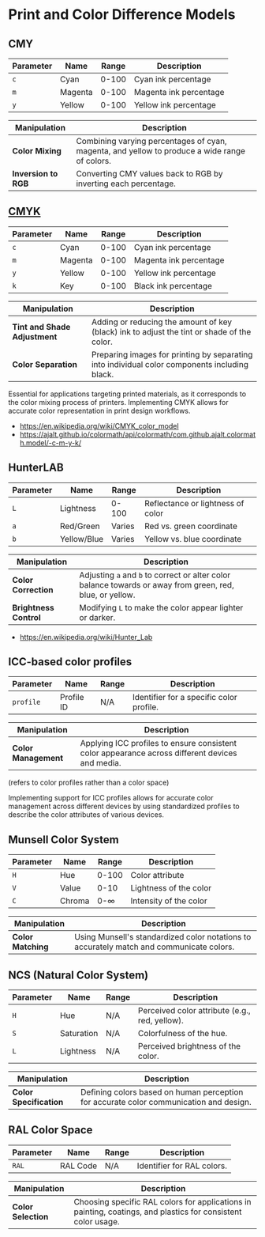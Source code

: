 # Print and Color Difference Models

## CMY

| Parameter | Name    | Range | Description            |
| --------- | ------- | ----- | ---------------------- |
| `c`       | Cyan    | 0-100 | Cyan ink percentage    |
| `m`       | Magenta | 0-100 | Magenta ink percentage |
| `y`       | Yellow  | 0-100 | Yellow ink percentage  |

| Manipulation         | Description                                                                                   |
| -------------------- | --------------------------------------------------------------------------------------------- |
| **Color Mixing**     | Combining varying percentages of cyan, magenta, and yellow to produce a wide range of colors. |
| **Inversion to RGB** | Converting CMY values back to RGB by inverting each percentage.                               |

## [CMYK](./CMYK.ts)

| Parameter | Name    | Range | Description            |
| --------- | ------- | ----- | ---------------------- |
| `c`       | Cyan    | 0-100 | Cyan ink percentage    |
| `m`       | Magenta | 0-100 | Magenta ink percentage |
| `y`       | Yellow  | 0-100 | Yellow ink percentage  |
| `k`       | Key     | 0-100 | Black ink percentage   |

| Manipulation                  | Description                                                                                   |
| ----------------------------- | --------------------------------------------------------------------------------------------- |
| **Tint and Shade Adjustment** | Adding or reducing the amount of key (black) ink to adjust the tint or shade of the color.    |
| **Color Separation**          | Preparing images for printing by separating into individual color components including black. |


Essential for applications targeting printed materials, as it corresponds to the color mixing process of printers. Implementing CMYK allows for accurate color representation in print design workflows.

- https://en.wikipedia.org/wiki/CMYK_color_model
- https://ajalt.github.io/colormath/api/colormath/com.github.ajalt.colormath.model/-c-m-y-k/

##  HunterLAB

| Parameter | Name        | Range  | Description                       |
| --------- | ----------- | ------ | --------------------------------- |
| `L`       | Lightness   | 0-100  | Reflectance or lightness of color |
| `a`       | Red/Green   | Varies | Red vs. green coordinate          |
| `b`       | Yellow/Blue | Varies | Yellow vs. blue coordinate        |

| Manipulation           | Description                                                                                               |
| ---------------------- | --------------------------------------------------------------------------------------------------------- |
| **Color Correction**   | Adjusting `a` and `b` to correct or alter color balance towards or away from green, red, blue, or yellow. |
| **Brightness Control** | Modifying `L` to make the color appear lighter or darker.                                                 |

- https://en.wikipedia.org/wiki/Hunter_Lab

##  ICC-based color profiles

| Parameter | Name       | Range | Description                              |
| --------- | ---------- | ----- | ---------------------------------------- |
| `profile` | Profile ID | N/A   | Identifier for a specific color profile. |

| Manipulation         | Description                                                                                     |
| -------------------- | ----------------------------------------------------------------------------------------------- |
| **Color Management** | Applying ICC profiles to ensure consistent color appearance across different devices and media. |

(refers to color profiles rather than a color space)

Implementing support for ICC profiles allows for accurate color management across different devices by using standardized profiles to describe the color attributes of various devices.

## Munsell Color System

| Parameter | Name   | Range | Description            |
| --------- | ------ | ----- | ---------------------- |
| `H`       | Hue    | 0-100 | Color attribute        |
| `V`       | Value  | 0-10  | Lightness of the color |
| `C`       | Chroma | 0-∞   | Intensity of the color |

| Manipulation       | Description                                                                              |
| ------------------ | ---------------------------------------------------------------------------------------- |
| **Color Matching** | Using Munsell's standardized color notations to accurately match and communicate colors. |

## NCS (Natural Color System)

| Parameter | Name       | Range | Description                                    |
| --------- | ---------- | ----- | ---------------------------------------------- |
| `H`       | Hue        | N/A   | Perceived color attribute (e.g., red, yellow). |
| `S`       | Saturation | N/A   | Colorfulness of the hue.                       |
| `L`       | Lightness  | N/A   | Perceived brightness of the color.             |

| Manipulation            | Description                                                                            |
| ----------------------- | -------------------------------------------------------------------------------------- |
| **Color Specification** | Defining colors based on human perception for accurate color communication and design. |

## RAL Color Space

| Parameter | Name     | Range | Description                |
| --------- | -------- | ----- | -------------------------- |
| `RAL`     | RAL Code | N/A   | Identifier for RAL colors. |

| Manipulation        | Description                                                                                                   |
| ------------------- | ------------------------------------------------------------------------------------------------------------- |
| **Color Selection** | Choosing specific RAL colors for applications in painting, coatings, and plastics for consistent color usage. |
